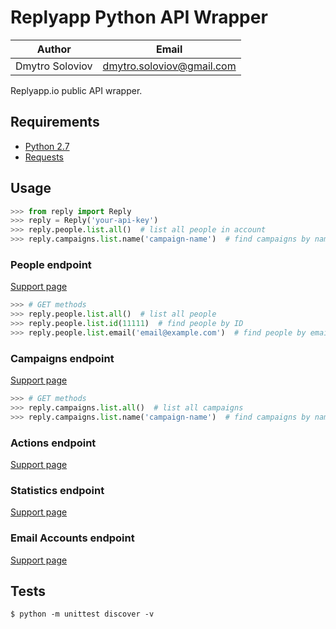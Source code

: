 # Replyapp Python API Wrapper

| Author | Email |
| --- | --- |
| Dmytro Soloviov | [dmytro.soloviov@gmail.com](mailto:dmytro.soloviov@gmail.com) |

Replyapp.io public API wrapper.

## Requirements

- [Python 2.7](https://www.python.org)
- [Requests](http://docs.python-requests.org/en/master/)

## Usage

```python
>>> from reply import Reply
>>> reply = Reply('your-api-key')
>>> reply.people.list.all()  # list all people in account
>>> reply.campaigns.list.name('campaign-name')  # find campaigns by name
```


### People endpoint

[Support page](http://support.replyapp.io/article/50-people)

```python
>>> # GET methods
>>> reply.people.list.all()  # list all people
>>> reply.people.list.id(11111)  # find people by ID
>>> reply.people.list.email('email@example.com')  # find people by email
```

### Campaigns endpoint

[Support page](http://support.replyapp.io/article/56-campaigns)

```python
>>> # GET methods
>>> reply.campaigns.list.all()  # list all campaigns
>>> reply.campaigns.list.name('campaign-name')  # find campaigns by name
```

### Actions endpoint

[Support page](http://support.replyapp.io/article/51-actions)

### Statistics endpoint

[Support page](http://support.replyapp.io/article/117-statistics)

### Email Accounts endpoint

[Support page](http://support.replyapp.io/article/125-email-accounts)

## Tests

```shell
$ python -m unittest discover -v
```

